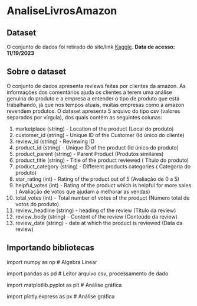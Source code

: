 # AnaliseLivrosAmazon
## Dataset
O conjunto de dados foi retirado do site/link [Kaggle](https://www.kaggle.com/datasets/anushabellam/amazon-reviews-dataset).
**Data de acesso: 11/19/2023**
## Sobre o dataset
O conjunto de dados apresenta reviews feitas por clientes da amazon. As informações dos comentários ajuda os clientes a terem uma análise genuina do produto e a empresa a entender o tipo de produto que está trabalhando, já que nos tempos atuais, muitas empresas como a amazon revendem produtos.
O dataset apresenta 5 arquivo do tipo csv (valores separados por vírgula), dos quais contém as seguintes colunas:
1. marketplace (string) - Location of the product (Local do produto)
1. customer_id (string) - Unique ID of the Customer (Id único do cliente)
1. review_id (string) - Reviewing ID 
1. product_id (string) - Unique ID of the product (Id único do produto)
1. product_parent (string) - Parent Product (Produtos similares)
1. product_title (string) - Title of the product reviewed ( Título do produto)
1. product_category (string) - Different products categories ( Categoria do produto)
1. star_rating (int) - Rating of the product out of 5 (Avaliação de 0 a 5)
1. helpful_votes (int) - Rating of the product which is helpful for more sales ( Avaliação de votos que ajudam a melhorar as vendas)
1. total_votes (int) - Total number of votes of the product (Número total de votos do produto)
1. review_headline (string) - heading of the review (Título da review)
1. review_body (string) - Content of the review (Conteúdo da review)
1. review_date (string) - date at which the product is reviewed (Data da review)
## Importando bibliotecas

import numpy as np # Algebra Linear

import pandas as pd # Leitor arquivo csv, processamento de dado

import matplotlib.pyplot as plt # Análise gráfica

import plotly.express as px # Análise gráfica


 

